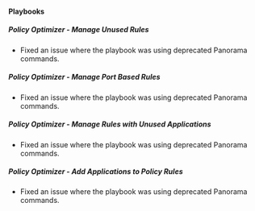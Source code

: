 
#### Playbooks
##### Policy Optimizer - Manage Unused Rules
- Fixed an issue where the playbook was using deprecated Panorama commands.
##### Policy Optimizer - Manage Port Based Rules
- Fixed an issue where the playbook was using deprecated Panorama commands.
##### Policy Optimizer - Manage Rules with Unused Applications
- Fixed an issue where the playbook was using deprecated Panorama commands.
##### Policy Optimizer - Add Applications to Policy Rules
- Fixed an issue where the playbook was using deprecated Panorama commands.
